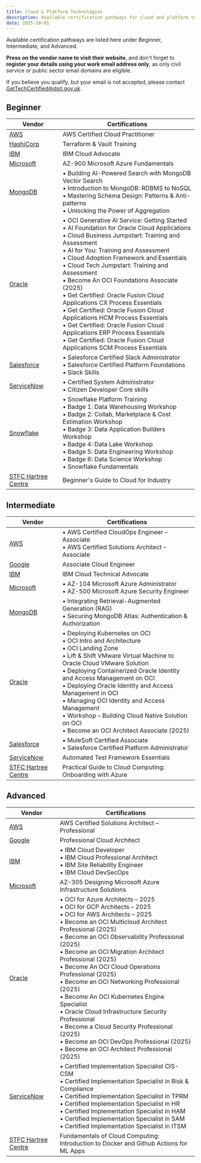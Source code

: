 ```yaml
---
title: Cloud & Platform Technologies
description: Available certification pathways for cloud and platform technologies
date: 2025-10-01
---
```


Available certification pathways are listed here under Beginner, Intermediate, and Advanced.

**Press on the vendor name to visit their website**, and don't forget to **register your details using your work email address only**, as only civil service or public sector email domains are eligible.

If you believe you qualify, but your email is not accepted, please contact [GetTechCertified@dsit.gov.uk](mailto:GetTechCertified@dsit.gov.uk).

## Beginner

| Vendor | Certifications |
|--------|---------------|
| [AWS](https://pages.awscloud.com/aws-partnership-government-digital-services-get-tech-certified.html) | AWS Certified Cloud Practitioner |
| [HashiCorp](https://livesend.ibm.com/ls/527f279d-a11e-4959-8d26-6cb5ffa1b669/i9YeD-fEB8TCL_YQ#/) | Terraform & Vault Training |
| [IBM](https://livesend.ibm.com/i/V0WIDS6CLW7XFtll8MaWCjvN5___aqr7NVdOTc04PPLUSSIGNWqt34kEatTLdXgtfZoqX7PLUSSIGNfbgqlHaueW5QUQlZEfFTxIw8QTCzWkbXqIkygMKT___2apEEQUALSIGN) | IBM Cloud Advocate |
| [Microsoft](https://www.microsoft.com/en-gb/business/get-tech-certified) | AZ-900 Microsoft Azure Fundamentals |
| [MongoDB](https://events.mongodb.com/essentialstoexpert) | • Building AI-Powered Search with MongoDB Vector Search<br>• Introduction to MongoDB: RDBMS to NoSQL<br>• Mastering Schema Design: Patterns & Anti-patterns<br>• Unlocking the Power of Aggregation |
| [Oracle](https://education.oracle.com/ukgovtcddo) | • OCI Generative AI Service: Getting Started<br>• AI Foundation for Oracle Cloud Applications<br>• Cloud Business Jumpstart: Training and Assessment<br>• AI for You: Training and Assessment<br>• Cloud Adoption Framework and Essentials<br>• Cloud Tech Jumpstart: Training and Assessment<br>• Become An OCI Foundations Associate (2025)<br>• Get Certified: Oracle Fusion Cloud Applications CX Process Essentials<br>• Get Certified: Oracle Fusion Cloud Applications HCM Process Essentials<br>• Get Certified: Oracle Fusion Cloud Applications ERP Process Essentials<br>• Get Certified: Oracle Fusion Cloud Applications SCM Process Essentials |
| [Salesforce](https://view.salesforce.com/viewer/1a2333fe89b26207240d8bc21c3d13fe#os2loc68wo) | • Salesforce Certified Slack Administrator<br>• Salesforce Certified Platform Foundations<br>• Slack Skills |
| [ServiceNow](https://learning.servicenow.com/now/lxp/home) | • Certified System Administrator<br>• Citizen Developer Core skills |
| [Snowflake](https://www.snowflake.com/en/lp/GDS_Get_Tech_Certified_Programme/) | • Snowflake Platform Training<br>• Badge 1: Data Warehousing Workshop<br>• Badge 2: Collab, Marketplace & Cost Estimation Workshop<br>• Badge 3: Data Application Builders Workshop<br>• Badge 4: Data Lake Workshop<br>• Badge 5: Data Engineering Workshop<br>• Badge 6: Data Science Workshop<br>• Snowflake Fundamentals |
| [STFC Hartree Centre](https://hartreetraining.stfc.ac.uk/moodle/local/hartree/index.php) | Beginner's Guide to Cloud for Industry |

## Intermediate

| Vendor | Certifications |
|--------|---------------|
| [AWS](https://pages.awscloud.com/aws-partnership-government-digital-services-get-tech-certified.html) | • AWS Certified CloudOps Engineer – Associate<br>• AWS Certified Solutions Architect – Associate |
| [Google](https://rsvp.withgoogle.com/events/google-cloud-get-tech-certified) | Associate Cloud Engineer |
| [IBM](https://livesend.ibm.com/i/V0WIDS6CLW7XFtll8MaWCjvN5___aqr7NVdOTc04PPLUSSIGNWqt34kEatTLdXgtfZoqX7PLUSSIGNfbgqlHaueW5QUQlZEfFTxIw8QTCzWkbXqIkygMKT___2apEEQUALSIGN) | IBM Cloud Technical Advocate |
| [Microsoft](https://www.microsoft.com/en-gb/business/get-tech-certified) | • AZ-104 Microsoft Azure Administrator<br>• AZ-500 Microsoft Azure Security Engineer |
| [MongoDB](https://events.mongodb.com/essentialstoexpert) | • Integrating Retrieval-Augmented Generation (RAG)<br>• Securing MongoDB Atlas: Authentication & Authorization |
| [Oracle](https://education.oracle.com/ukgovtcddo) | • Deploying Kubernetes on OCI<br>• OCI Intro and Architecture<br>• OCI Landing Zone<br>• Lift & Shift VMware Virtual Machine to Oracle Cloud VMware Solution<br>• Deploying Containerized Oracle Identity and Access Management on OCI<br>• Deploying Oracle Identity and Access Management in OCI<br>• Managing OCI Identity and Access Management<br>• Workshop – Building Cloud Native Solution on OCI<br>• Become an OCI Architect Associate (2025) |
| [Salesforce](https://view.salesforce.com/viewer/1a2333fe89b26207240d8bc21c3d13fe#os2loc68wo) | • MuleSoft Certified Associate<br>• Salesforce Certified Platform Administrator |
| [ServiceNow](https://learning.servicenow.com/now/lxp/home) | Automated Test Framework Essentials |
| [STFC Hartree Centre](https://hartreetraining.stfc.ac.uk/moodle/local/hartree/index.php) | Practical Guide to Cloud Computing: Onboarding with Azure |

## Advanced

| Vendor | Certifications |
|--------|---------------|
| [AWS](https://pages.awscloud.com/aws-partnership-government-digital-services-get-tech-certified.html) | AWS Certified Solutions Architect – Professional |
| [Google](https://rsvp.withgoogle.com/events/google-cloud-get-tech-certified) | Professional Cloud Architect |
| [IBM](https://livesend.ibm.com/i/V0WIDS6CLW7XFtll8MaWCjvN5___aqr7NVdOTc04PPLUSSIGNWqt34kEatTLdXgtfZoqX7PLUSSIGNfbgqlHaueW5QUQlZEfFTxIw8QTCzWkbXqIkygMKT___2apEEQUALSIGN) | • IBM Cloud Developer<br>• IBM Cloud Professional Architect<br>• IBM Site Reliability Engineer<br>• IBM Cloud DevSecOps |
| [Microsoft](https://www.microsoft.com/en-gb/business/get-tech-certified) | AZ-305 Designing Microsoft Azure Infrastructure Solutions |
| [Oracle](https://education.oracle.com/ukgovtcddo) | • OCI for Azure Architects – 2025<br>• OCI for GCP Architects – 2025<br>• OCI for AWS Architects – 2025<br>• Become an OCI Multicloud Architect Professional (2025)<br>• Become an OCI Observability Professional (2025)<br>• Become an OCI Migration Architect Professional (2025)<br>• Become An OCI Cloud Operations Professional (2025)<br>• Become an OCI Networking Professional (2025)<br>• Become An OCI Kubernetes Engine Specialist<br>• Oracle Cloud Infrastructure Security Professional<br>• Become a Cloud Security Professional (2025)<br>• Become an OCI DevOps Professional (2025)<br>• Become an OCI Architect Professional (2025) |
| [ServiceNow](https://learning.servicenow.com/now/lxp/home) | • Certified Implementation Specialist CIS-CSM<br>• Certified Implementation Specialist in Risk & Compliance<br>• Certified Implementation Specialist in TPRM<br>• Certified Implementation Specialist in HR<br>• Certified Implementation Specialist in HAM<br>• Certified Implementation Specialist in SAM<br>• Certified Implementation Specialist in ITSM |
| [STFC Hartree Centre](https://hartreetraining.stfc.ac.uk/moodle/local/hartree/index.php) | Fundamentals of Cloud Computing: Introduction to Docker and Github Actions for ML Apps |